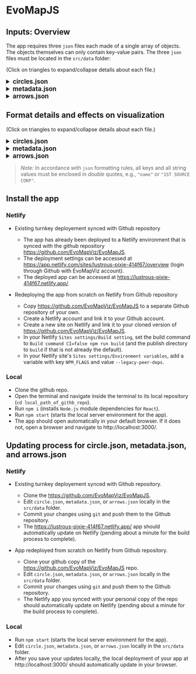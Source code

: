 # EvoMapJS

## Inputs: Overview

The app requires three `json` files each made of a single array of objects. 
The objects themselves can only contain key-value pairs. 
The three `json` files must be located in the `src/data` folder:

(Click on triangles to expand/collapse details about each file.)

<!-- https://stackoverflow.com/questions/52214187/how-can-i-fold-content-in-github-markdown -->
<details closed>
<summary style = "font-size: 17px; font-weight: bold">  
circles.json 
</summary> 
<p>

An array of objects containing a set of key-value pairs that represent the relevant data about the units that should be displayed in the visualization.

The data is assumed to be in tidy format, i.e., each object in the array must represent a *single* unit in a *single* time period.

Henceforth: 
  - An object in the `circles.json` array will often be referred to as a "row", or an "observation".
  - The term "unit" will be used to denote the group of rows belonging to the same observational agent (e.g., a firm, a political party,...) across time periods.
  - Beyond the required time-stamps, x-y coordinates, and unit identifiers, additional data about observations will be referred to as "features".

</p>
</details>

<details closed>
<summary style = "font-size: 17px; font-weight: bold">
 metadata.json 
 </summary>
<p>

An array of objects containing a set of key-value pairs that provides additional information about:

  - The types of some of the features included in `circle.json`,
  - How these features should be taken into account in the visualization,
  - How these features should be taken into account in the app's UI.

</p>
</details>

<details closed>
<summary style = "font-size: 17px; font-weight: bold"> 
arrows.json 
</summary>
<p>

An array of objects containing a set of key-value pairs that represent the relevant data about the arrows that should be displayed in the visualization.

The data is assumed to be in tidy format, i.e., each object in the array must represent a *single* arrow in a *single* time period.

The file is **required** *even if no arrows should be displayed* in the visualization. To display no arrows, simply provide an empty array, i.e., `[]`.

</p>
</details>


## Format details and effects on visualization

(Click on triangles to expand/collapse details about each file.)

<details closed>
<summary style = "font-size: 17px; font-weight: bold"> 
circles.json 
</summary>
<p>

Key-value pairs (each row):
<br />



  > `name` (required): the name of the unit corresponding to the observation.
  >  - *Acceptable*: Any string.
  >
  >`time` (required): the time period for the observation.
  >  - *Acceptable*: Any integer.
  >
  >`x` (required): the x coordinate of the unit at `time`.
  >  - *Acceptable*: Any number.
  > 
  >`y`(required): the y coordinate of the unit at `time`.
  >  - *Acceptable*: Any number.
  > 
  >`continuous_feature_1` (optional): a continuous feature of the unit at `time`.
  >  - *Acceptable*: Any string or number.
  >
  > ⋮
  >
  >`continuous_feature_c` (optional): a continuous feature of the unit at `time`.
  >  - *Acceptable*: Any string or number.
  >
  >`discrete_feature_1` (optional): a discrete feature of the unit at `time`.
  >  - *Acceptable*: Any string or number.
  >
  > ⋮
  > 
  >`discrete_feature_d` (optional): a discrete feature of the unit at `time`.
  >  - *Acceptable*: Any string or number.

<br />
Further requirements and info: 

- Each row *must* contain the full exact same set of keys, including **at least one** continuous feature (on top of the required `name`, `time`, `x`, and `y` keys).

- Whether a feature is considered "continuous" or "discrete" is specified through `metadata.json`.
  - Features marked as "continuous" in `metadata.json` must be numerical.
  - Features marked as "discrete" in `metadata.json` will be treated as categorical, even if they are supplied in a numerical format.
    - Inconsistent types for "discrete" features has not been tested. 
    It's safest to have a single discrete feature be either all strings or all numericals across all rows. 

- Missing time periods are allowed and are signaled by the *complete* absence of an row for that time period.
  - As indicated above, each object *must* contain the exact same set of keys.The app does not allow for "partially missing" time periods whereby a row  features missing keys or keys otherwise marked as `NA`, `NaN`, `null`,....

- The order of rows and key-value pairs within rows is irrelevant.

<br />
 Prototype of valid format: 
<br />
<br />


```
[
{"name":"1ST SOURCE CORP","time":1998,"mkvalt":0.58,"sic_code":"60","x":6.4079211884,"y":13.0098593574,"cluster":8,"sic_code_label":"Depository Institutions","cluster_label":"Banking"},
{"name":"1ST SOURCE CORP","time":1999,"mkvalt":0.48,"sic_code":"60","x":6.4444474746,"y":13.0361878325,"cluster":8,"sic_code_label":"Depository Institutions","cluster_label":"Banking"},
{"name":"PIONEER NATURAL RESOURCES CO","time":2000,"mkvalt":1.94,"rank":288.0,"sic_code":"13","x":6.8169413341,"y":3.6371516382,"cluster":4,"sic_code_label":"Oil and Gas Extraction","cluster_label":"Oil, Energy and Utilities"},
{"time":1999, "name":"PIONEER NATURAL RESOURCES CO", "mkvalt":0.9,"rank":417.0,"sic_code":"13","x":6.8474968473,"y":3.6536847176,"cluster":4,"sic_code_label":"Oil and Gas Extraction","cluster_label":"Oil, Energy and Utilities"}
]
```

For a full example of the data format, see `src/data/circles_TEMPLATE_DO_NOT_ERASE.json` in this repository.
  - This is a reference template that should *not* be erased. 
  You should copy it, rename it to `circles.json`, and experiment with editing the latter with your own data (you can always revert to the template if you break the data format and want a fresh start).

</p>
</details>

<details closed>
<summary style = "font-size: 17px; font-weight: bold"> 
metadata.json
</summary>
<p>

The array must contain **at least** *one object corresponding to a feature* from `circles.json`, and must identify **at least** *one* of these features as *"continuous"*.

For each object in the array, the key-value pairs are:

> `name` (required): The name of the feature.
>   - *Acceptable*: Any string that matches the name of a feature in `circles.json`.
> 
> `label` (required): The label of the feature as it should be displayed
> in the app's UI.
>   - *Acceptable*: Any string.
> 
> `type` (optional): The type of the feature. Must be either
> "continuous" or "discrete".
>   - *Default*: `"discrete"`.
>   - *Acceptable*: `"continuous"`, `"discrete"`.
>   - `"continuous"`: 
>      - Feature appears in the "Size" selector menu of the app's UI unless the `tooltip` key is set to `"only"`.
>      - Feature must be numerical in `circle.json`. 
>    - `"discrete"`:
>      - Feature appears in the "Color" selector menu of the app's UI unless the `tooltip` key is set to `"only"`.
>      - Feature will be treated as categorical (even if it is supplied in a numerical format in `circle.json`).
> 
> `tooltip` (optional): 
>   - *Acceptable*: `"true"`, `"false"`, `"only"`.
>   - *Default*: `"false"`.
>   - `"true"`: 
>     - The feature is included in the tooltip that appears when the user hovers over a circle.
>   - `false`, 
>     - The feature is *not* included in the tooltip that appears when the user hovers over a circle.
>     - The feature is included in the relevant selector menu of the app's UI (see `type`).
>   - `"only"`:
>     - The feature *is* included in the tooltip that appears when the user hovers over a circle.
>     - The feature is *not* included in the relevant selector menu of the app's UI (see `type`).
>   - *Note*: The tooltip is calibrated to include at least one feature (on top of each circle's name). If no features listed in
> `metadata.json` has `tooltip` set of `"true"` or `"only"`, the
> dimensions of the tooltip will be slightly off.
> 
>   !!! The rest of this "metadata" section contains rough and
> approximative guidance on how to use the other metadata parameters. 
> It is a barely edited copy-paste from old documentation and may not be
> up-to-date. TO DO: Update this documentation to better reflect the
> current state of the app and unify formatting !!!.
> 
> `color_bins` (optional):   
>   -	*Acceptable*: An array of numbers, e.g., `[1,10,100,300,600]`.
>   - *Default*: 
>       - Features marked as "continuous" :The quintiles of the feature's distribution.
>       - Features marked as "discrete": `undefined`.  
>   -	For features marked as "continuous", determines how circles are binned into discrete categories when the feature is selected in the "Color" selector (e.g., `"color_bins": [1,10,100,300,600]` bins the feature based on whether its value is between its minimum value and 1, between 1 and 10, …, between 300 and 600, and between 600 and the feature's maximum value).
>   - No effect on features marked as "discrete".
> 
> `size_legend_bins` (optional):   
>   - *Acceptable*: An array of numbers, e.g., `[5, 100,300,600]`.
>   - *Default*: 
>       - Features marked as "continuous" :10%, 50%, and 100% quantiles of the feature's distribution.
>       - Features marked as "discrete": `undefined`.
>   - Determines the set of values of features marked as "continuous" for which a bubble-size is displayed in the size-legend.
>   - No effect on features marked as "discrete".
> 
> `scale_increasing` (optional): 
>   - *Acceptable*: `“true”`, `“false”`.
>   - *Default*: `“true”` for features marked as "continous", `undefined` for features marked as "discrete".
>   - `true`: For features marked as "continuous", when the feature is selected through the "Size" selector, makes 
>     - circle sizes  proportional  to the corresponding continuous feature.
>     - the size Legend display from lower to higher values.
proportional (`“true”`) or inversely proportional (“false”) to the corresponding continuous feature.
> - `false`: For features marked as "continuous", when the feature is selected through the "Size" selector, makes
>   - The size Legend is displayed from higher to lower values (`“false”`).
>   - circle sizes inversely proportional to the corresponding continuous feature.
>  - No effect on features marked as "discrete".
>
> `scale_minSize` (optional):
>   -	*Acceptable*: a single number.
>   - *Default*: `1`.
>   -	Determines the lowest possible circle-size. 
>
>`scale_maxSize` (optional):   
>   -	*Acceptable*: a single number.
>   - *Default*: `50`.
>   -	Determines the highest possible circle-size. 
>
>`scale_exponent` (optional):
>   -  *Acceptable*: a single number.
>   - *Default*: `1`.
>   - Determines the curvature of the matching between the values of a feature identified as “continuous” and the corresponding circle-sizes.
>     -	A value of 1 corresponds to a linear scale, i.e., all values of the feature between its min and max will be linearly recast to sizes between `scale_minSize` and `scale_maxSize`.
>     - A value above 1 corresponds to a concave scale, i.e., starting from `scale_minSize`, sizes will first increase fast with the value of the feature, and then increase slower and slower as they approach
> `scale_maxSize`.
>     - A value below 1 corresponds to a convex scale, i.e., starting from `scale_minSize`, sizes will first increase slowly with the value of the feature, and then increase faster and faster as they approach `scale_maxSize`. 
>  - No effect on features marked as "discrete".
>
>`unit`:
>   - *Acceptable*: A string (`"B"`, `"USD"`, or `"$"`).
>   - *Default*: empty string `""`.
>   - Determines whether a unit sign is appended whenever the value of a continuous feature is displayed, whether in legends or in tooltips. 
>   - No effect on features marked as "discrete".
>
>`truncate_label` (optional):   
>   - *Acceptable*: A single number.
>   - *Default*: `9`.
>   - Determines the number of characters after which the feature’s name label is truncated when displayed in the tooltip.  
>
>`truncate_value`:   
>   - *Acceptable*: A single number.
>   - *Default*: `6`.
>   - Determines the number of characters after which whether the value of the feature is truncated when displayed in the tooltip.  
>
>`legend_dline_extral`:  
>   - *Acceptable*: A single number.
>   - *Default*: `10`.
>   - For features marked as "continuous", determines the base-length of the dashed line connecting bubble-sizes to their label in the size-legend.
>   - No effect on features marked as "discrete".

Prototype of valid format:

```
[ 
  {"name": "cluster",
  "label": "Cluster Number",
  "type": "discrete"
  },
  {"name": "mkvalt",
  "label": "Market Value",
  "type": "continuous",
  "tooltip" : "true"
  }
]
``` 

For a full example of the data format, see `src/data/metadata_TEMPLATE_DO_NOT_ERASE.json` in this repository.
  - This is a reference template that should *not* be erased. 
  You should copy it, rename it to `metadata.json`,  and experiment editing the latter with your own data (you can always revert to the template if you break the data format and want a fresh start).
  - `src/data/metadata_TEMPLATE_DO_NOT_ERASE.json` is made to work with `src/data/circles_TEMPLATE_DO_NOT_ERASE.json`.

</p>
</details>

<details closed>
<summary style = "font-size: 17px; font-weight: bold"> 
 arrows.json
</summary>
<p>

Key-value pairs:

> `name` (required): The name of the arrow as it will be displayed in the app >(also serves as a technical identifier inside the code).
>  - *Acceptable*: Any string.
>
>`x` (required): The x-coordinate of the arrow's head.
>  - *Acceptable*: Any number.
>  - By default, all arrows tails are placed x = 0.
>
>`y` (required): The y-coordinate of the arrow's head.
>  - *Acceptable*: Any number.
>  - By default, all arrows tails are placed at y = 0.
>
>`time` (required): The time at which the arrow's head is located.
>  - *Acceptable*: Any number in the range of time periods included in `circle.json`.

</br>

Support for missing time periods has not been tested. 
  For *each* arrow identified in `arrows.json`, It is safest to provide `x` and `y` coordinates for *all* time periods included in `circle.json`. 

Prototype of valid format:

```
[
  {
    "name": "FACTOR 1",
    "x": 6.4079211884,
    "y": 13.0098593574,
    "time": 1998
  },
  {
    "name": "FACTOR 1",
    "x": 6.4444474746,
    "y": 13.0361878325,
    "time": 1999
  },
  {
    "name": "FACTOR 1",
    "x": 6.4658528654,
    "y": 13.0025843621,
    "time": 2000
  }
  ]
  ```


For a full example of the data format, see `src/data/arrows_TEMPLATE_DO_NOT_ERASE.json` in this repository.
  - This is reference template that should *not* be erased. 
  You should copy it, rename it to `arrows.json`, and experiment editing the latter with your own data (you can always revert to the template if you break the data format and want a fresh start).

</p>
</details>

> *Note:* In accordance with `json` formatting rules, all keys and all string values must be enclosed in *double* quotes, e.g., `"name"` or `"1ST SOURCE CORP"`. 

## Install the app

### Netlify

- Existing turnkey deployement synced with Github repository

  - The app has already been deployed to a Netlify environment that is synced with the
github repository https://github.com/EvoMapViz/EvoMapJS.
  - The deployment settings can be accessed at https://app.netlify.com/sites/lustrous-pixie-414f67/overview (login through Github with EvoMapViz account).
  - The deployed app can be accessed at https://lustrous-pixie-414f67.netlify.app/.

- Redeploying the app from scratch on Netlify from Github repository

  - Copy https://github.com/EvoMapViz/EvoMapJS to a separate Github repository of your own.
  - Create a Netlify account and link it to your Github account.
  - Create a new site on Netlify and link it to your cloned version of https://github.com/EvoMapViz/EvoMapJS.
  - In your Netlify `Sites settings/Build setting`, set the build command to `Build command CI=false npm run build` (and the publish directory to `build` if that is not already the default).
  - In your Netlify site's `Sites settings/Environment variables`, add a variable with key `NPM_FLAGS` and value `--legacy-peer-deps`.

### Local

- Clone the github repo.
- Open the terminal and navigate inside the terminal to its local repository (`cd local_path_of_githb_repo`).
- Run `npm i` (installs `Node.js` module dependencies for `React`).
- Run `npm start` (starts the local server environment for the app).
- The app should open automatically in your default browser. 
If it does not, open a browser and navigate to http://localhost:3000/. 

## Updating process for circle.json, metadata.json, and arrows.json

### Netlify

- Existing turnkey deployement synced with Github repository.

  - Clone the https://github.com/EvoMapViz/EvoMapJS.
  - Edit `circle.json`, `metadata.json`, or `arrows.json` locally in the `src/data` folder.
  - Commit your changes using `git` and push them to the Github repository.
  - The https://lustrous-pixie-414f67.netlify.app/ app should automatically update on Netlify (pending about a minute for the build process to complete).

- App redeployed from scratch on Netlify from Github repository.

  - Clone your github copy of the https://github.com/EvoMapViz/EvoMapJS repo.
  - Edit `circle.json`, `metadata.json`, or `arrows.json` locally in the `src/data` folder.
  - Commit your changes using `git` and push them to the Github repository.
  - The Netlify app you synced with your personal copy of the repo should automatically update on Netlify (pending about a minute for the build process to complete).

### Local

- Run `npm start` (starts the local server environment for the app).
- Edit `circle.json`, `metadata.json`, or `arrows.json` locally in the `src/data` folder.
- After you save your updates locally, the local deployment of your app at http://localhost:3000/ should automatically update in your browser.



